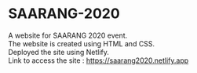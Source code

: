 # SAARANG-2020
A website for SAARANG 2020 event. <br>
The website is created using HTML and CSS. <br>
Deployed the site using Netlify. <br>
Link to access the site : https://saarang2020.netlify.app
